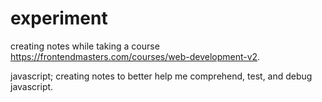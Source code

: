 # experiment

creating notes while taking a course https://frontendmasters.com/courses/web-development-v2.

javascript; creating notes to better help me comprehend, test, and debug javascript.
